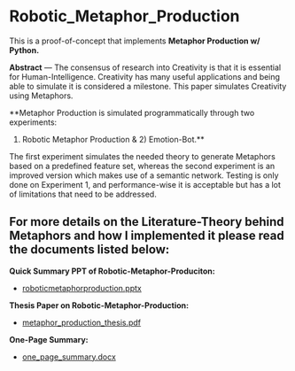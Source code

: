 # Robotic_Metaphor_Production

This is a proof-of-concept that implements **Metaphor Production w/ Python.** 

**Abstract** — The consensus of research into Creativity is that it is essential for Human-Intelligence. Creativity has many useful applications and being able to simulate it is considered a milestone. This paper simulates Creativity using Metaphors. 

**Metaphor Production is simulated programmatically through two experiments: 
1) Robotic Metaphor Production & 2) Emotion-Bot.** 

The first experiment simulates the needed theory to generate Metaphors based on a predefined feature set, whereas the second experiment is an improved version which makes use of a semantic network. Testing is only done on Experiment 1, and performance-wise it is acceptable but has a lot of limitations that need to be addressed. 

## For more details on the Literature-Theory behind Metaphors and how I implemented it please read the documents listed below:

**Quick Summary PPT of Robotic-Metaphor-Produciton:**
- [roboticmetaphorproduction.pptx](https://github.com/brianndjojo/Robotic_Metaphor_Production/files/8660349/roboticmetaphorproduction.pptx)

**Thesis Paper on Robotic-Metaphor-Production:**
- [metaphor_production_thesis.pdf](https://github.com/brianndjojo/Robotic_Metaphor_Production/files/8660383/metaphor_production_thesis.pdf)

**One-Page Summary:**
- [one_page_summary.docx](https://github.com/brianndjojo/Robotic_Metaphor_Production/files/8660387/one_page_summary.docx)
